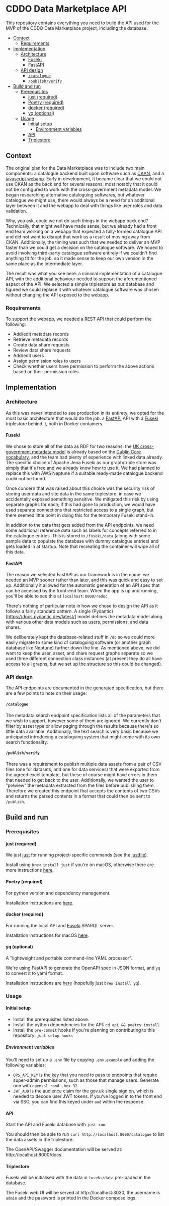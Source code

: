 # CDDO Data Marketplace API

This repository contains everything you need to build the API used for the MVP of the CDDO Data Marketplace project, including the database.

<!-- TOC start (generated with https://github.com/derlin/bitdowntoc) -->

* [Context](#context)
  + [Requirements](#requirements)
* [Implementation](#implementation)
  + [Architecture](#architecture)
    - [Fuseki](#fuseki)
    - [FastAPI](#fastapi)
  + [API design](#api-design)
    - [`/catalogue`](#catalogue)
    - [`/publish/verify`](#publishverify)
* [Build and run](#build-and-run)
  + [Prerequisites](#prerequisites)
    - [just (required)](#just-required)
    - [Poetry (required)](#poetry-required)
    - [docker (required)](#docker-required)
    - [yq (optional)](#yq-optional)
  + [Usage](#usage)
    - [Initial setup](#initial-setup)
      * [Environment variables](#environment-variables)
    - [API](#api)
    - [Triplestore ](#triplestore)

<!-- TOC end -->

<!-- TOC --><a name="context"></a>
## Context

The original plan for the Data Marketplace was to include two main components: a catalogue backend built upon software such as [CKAN](https://github.com/ckan/ckan), and a [javascript webapp](https://github.com/co-cddo/data-marketplace). Early in development, it became clear that we could not use CKAN as the back end for several reasons, most notably that it could not be configured to work with the cross-government metadata model. We began researching alternative cataloguing softwares, but whatever catalogue we might use, there would always be a need for an additional layer between it and the webapp to deal with things like user roles and data validation.

Why, you ask, could we not do such things in the webapp back end? Technically, that might well have made sense, but we already had a front end team working on a webapp that expected a fully-formed catalogue API and did not want to disrupt that work as a result of moving away from CKAN. Additionally, the timing was such that we needed to deliver an MVP faster than we could get a decision on the catalogue software. We hoped to avoid involving third-party catalogue software entirely if we couldn't find anything fit for the job, so it made sense to keep our own version in the same place as the intermediate layer.

The result was what you see here: a minimal implementation of a catalogue API, with the additional behaviour needed to support the aforementioned aspect of the API. We selected a simple triplestore as our database and figured we could replace it with whatever catalogue software was chosen without changing the API exposed to the webapp.

<!-- TOC --><a name="requirements"></a>
### Requirements

To support the webapp, we needed a REST API that could perform the following:

* Add/edit metadata records
* Retrieve metadata records
* Create data share requests
* Review data share requests
* Add/edit users
* Assign permission roles to users
* Check whether users have permission to perform the above actions based on their permission roles

<!-- TOC --><a name="implementation"></a>
## Implementation

<!-- TOC --><a name="architecture"></a>
### Architecture

As this was never intended to see production in its entirety, we opted for the most basic architecture that would do the job: a [FastAPI](https://fastapi.tiangolo.com/) API with a [Fuseki](https://jena.apache.org/documentation/fuseki2/) triplestore behind it, both in Docker containers.

<!-- TOC --><a name="fuseki"></a>
#### Fuseki

We chose to store all of the data as RDF for two reasons: the [UK cross-government metadata model](https://www.gov.uk/government/collections/metadata-standards-for-sharing-and-publishing-data) is already based on the [Dublin Core vocabulary](https://www.dublincore.org/specifications/dublin-core/dcmi-terms/), and the team had plenty of experience with linked data already. The specific choice of Apache Jena Fuseki as our graph/triple store was simply that it's free and we already know how to use it. We had planned to replace this with AWS Neptune if a suitable ready-made catalogue backend could not be found.

Once concern that was raised about this choice was the security risk of storing user data and site data in the same triplestore, in case we accidentally exposed something sensitive. We mitigated this risk by using separate graphs for each; if this had gone to production, we would have used separate connections that restricted access to a single graph, but there seemed little point in doing this for the temporary Fuseki stand-in.

In addition to the data that gets added from the API endpoints, we need some additional reference data such as labels for concepts referred to in the catalogue entries. This is stored in `/fuseki/data` (along with some sample data to populate the database with dummy catalogue entries) and gets loaded in at startup. Note that recreating the container will wipe all of this data.

<!-- TOC --><a name="fastapi"></a>
#### FastAPI

The reason we selected FastAPI as our framework is in the name: we needed an MVP sooner rather than later, and this was quick and easy to set up. Additionally it allowed for the automatic generation of an API spec that can be accessed by the front-end team. When the app is up and running, you'll be able to see this at `localhost:8000/redoc`

There's nothing of particular note in how we chose to design the API as it follows a fairly standard pattern. A single (Pydantic)[https://docs.pydantic.dev/latest/] model defines the metadata model along with various other data models such as users, permissions, and data shares.

We deliberately kept the database-related stuff in `/db` so we could more easily migrate to some kind of cataloguing software (or another graph database like Neptune) further down the line. As mentioned above, we did want to keep the user, asset, and share request graphs separate so we used three different connection class instances (at present they do all have access to all graphs, but we set up the structure so this could be changed).

<!-- TOC --><a name="api-design"></a>
### API design

The API endpoints are documented in the generated specification, but there are a few points to note on their usage:

<!-- TOC --><a name="catalogue"></a>
#### `/catalogue`

The metadata search endpoint specification lists all of the parameters that we wish to support, however some of them are ignored. We currently don't filter by asset type or allow paging through the results because there's so little data available. Additionally, the text search is very basic because we anticipated introducing a cataloguing system that might come with its own search functionality.

<!-- TOC --><a name="publishverify"></a>
#### `/publish/verify`
There was a requirement to publish multiple data assets from a pair of CSV files (one for datasets, and one for data services) that were exported from the agreed excel template, but these of course might have errors in them that needed to get back to the user. Additionally, we wanted the user to "preview" the metadata extracted from the files before publishing them. Therefore we created this endpoint that accepts the contents of two CSVs and returns the parsed contents in a format that could then be sent to `/publish`.

<!-- TOC --><a name="build-and-run"></a>
## Build and run

<!-- TOC --><a name="prerequisites"></a>
### Prerequisites

<!-- TOC --><a name="just-required"></a>
#### just (required)
We just [just](https://github.com/casey/just) for running project-specific commands (see the [justfile](justfile)). 

Install using `brew install just` if you're on macOS, otherwise there are more instructions [here](https://github.com/casey/just#packages).

<!-- TOC --><a name="poetry-required"></a>
#### Poetry (required)
For python version and dependency management.

Installation instructions are [here](https://python-poetry.org/docs/#installing-with-the-official-installer).

<!-- TOC --><a name="docker-required"></a>
#### docker (required)
For running the local API and [Fuseki](https://jena.apache.org/documentation/fuseki2/) SPARQL server.

Installation instructions for macOS [here](https://docs.docker.com/desktop/install/mac-install/).

<!-- TOC --><a name="yq-optional"></a>
#### yq (optional)
A "lightweight and portable command-line YAML processor". 

We're using FastAPI to generate the OpenAPI spec in JSON format, and `yq` to convert it to yaml format.

Installation instructions are [here](https://github.com/mikefarah/yq/#install) (hopefully just `brew install yq`).

<!-- TOC --><a name="usage"></a>
### Usage

<!-- TOC --><a name="initial-setup"></a>
#### Initial setup
-  Install the prerequisites listed above.
-  Install the python dependencies for the API: `cd api && poetry install`.
-  Install the `pre-commit` hooks if you're planning on contributing to this repository: `just setup-hooks`

<!-- TOC --><a name="environment-variables"></a>
##### Environment variables
You'll need to set up a `.env` file by copying `.env.example` and adding the following variables:

* `OPS_API_KEY` is the key that you need to pass to endpoints that require super-admin permissions, such as those that manage users. Generate one with `openssl rand -hex 32`.
* `JWT_AUD` is the audience claim for the gov.uk single sign on, which is needed to decode user JWT tokens. If you've logged in to the front end via SSO, you can find this keyed under `aud` within the response.

<!-- TOC --><a name="api"></a>
#### API
Start the API and Fuseki database with `just run`.

You should then be able to run `curl http://localhost:8000/catalogue` to list the data assets in the triplestore.

The OpenAPI/Swagger documentation will be served at: http://localhost:8000/docs.

<!-- TOC --><a name="triplestore"></a>
#### Triplestore 
Fuseki will be initialised with the data in `fuseki/data` pre-loaded in the database.

The Fuseki web UI will be served at http://localhost:3030, the username is `admin` and the password is printed in the Docker compose logs.
